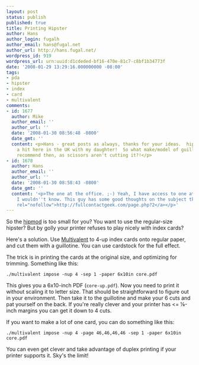 ```yaml
---
layout: post
status: publish
published: true
title: Printing Hipster
author: Hans
author_login: fugalh
author_email: hans@fugal.net
author_url: http://hans.fugal.net/
wordpress_id: 919
wordpress_url: urn:uuid:d1cdeded-bf16-470e-81c7-c8bf1b34773f
date: '2008-01-29 13:29:16.000000000 -08:00'
tags:
- pda
- hipster
- index
- card
- multivalent
comments:
- id: 1677
  author: Mike
  author_email: ''
  author_url: ''
  date: '2008-01-30 08:56:48 -0800'
  date_gmt: ''
  content: <p>Hans - great posts as always, thanks for your ideas.  hipmod has been
    a hit here in the UK with my daughter!  So what make/model of guillotine do you
    recommend then, as scissors aren't cutting it?!</p>
- id: 1678
  author: Hans
  author_email: ''
  author_url: ''
  date: '2008-01-30 08:58:43 -0800'
  date_gmt: ''
  content: '<p>The one at the office. ;-) Yeah, I have access to one at school so
    I wouldn''t know. This guy has some good thoughts on the subject though: <a href="http://fullcontactgeek.com/page.php?2"
    rel="nofollow">http://fullcontactgeek.com/page.php?2</a></p>'
---
```

<p>So the <a href="http://hans.fugal.net/blog/2008/01/26/hipmod.html">hipmod</a> is too small for you? You want to use the regular-size hipster? But by golly your printer refuses to play nicely with index cards?</p>

<p>Here's a solution. Use <a href="http://multivalent.sourceforge.net/">Multivalent</a> to 4-up index cards onto regular paper, and cut them with a guillotine. You can use cardstock for the full effect.</p>

<p>The trick is in printing the cards at the original size, and optimizing for trimming. Something like this:</p>

<pre><code>./multivalent impose -nup 4 -sep 1 -paper 6x10in core.pdf
</code></pre>

<p>This gives you a 6x10-inch PDF (<code>core-up.pdf</code>). Now you need to print it without scaling it to letter size. That should be straightforward to figure out in your environment. Then take it to the guillotine and make your 6 cuts and pat yourself on the back. If you're really clever and your printer has &lt;= ⅛-inch margins you can get it down to 4 cuts.</p>

<p>If you want to make a lot of one card, you can do something like this:</p>

<pre><code>./multivalent impose -nup 4 -page 46,46,46,46 -sep 1 -paper 6x10in core.pdf
</code></pre>

<p>You can even get clever and take advantage of duplex printing if your printer supports it. Sky's the limit!</p>
